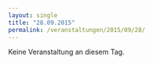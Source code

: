 ```yaml
---
layout: single
title: "28.09.2015"
permalink: /veranstaltungen/2015/09/28/
---
```


Keine Veranstaltung an diesem Tag.
